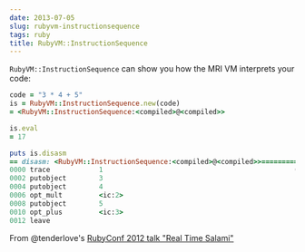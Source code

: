 ```yaml
---
date: 2013-07-05
slug: rubyvm-instructionsequence
tags: ruby
title: RubyVM::InstructionSequence
---
```


`RubyVM::InstructionSequence`
can show you how the MRI VM interprets your code:

```rb
code = "3 * 4 + 5"
is = RubyVM::InstructionSequence.new(code)
= <RubyVM::InstructionSequence:<compiled>@<compiled>>

is.eval
= 17

puts is.disasm
== disasm: <RubyVM::InstructionSequence:<compiled>@<compiled>>==========
0000 trace            1                                               (   1)
0002 putobject        3
0004 putobject        4
0006 opt_mult         <ic:2>
0008 putobject        5
0010 opt_plus         <ic:3>
0012 leave
```

From @tenderlove's [RubyConf 2012 talk "Real Time Salami"](https://speakerdeck.com/tenderlove/real-time-salami)
